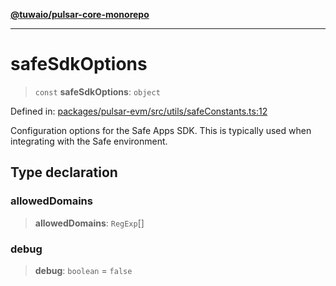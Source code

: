 [**@tuwaio/pulsar-core-monorepo**](../../../README.md)

***

# safeSdkOptions

> `const` **safeSdkOptions**: `object`

Defined in: [packages/pulsar-evm/src/utils/safeConstants.ts:12](https://github.com/TuwaIO/pulsar-core/blob/c240bb5d3e8c1654c70ed6317097503807beff23/packages/pulsar-evm/src/utils/safeConstants.ts#L12)

Configuration options for the Safe Apps SDK.
This is typically used when integrating with the Safe environment.

## Type declaration

### allowedDomains

> **allowedDomains**: `RegExp`[]

### debug

> **debug**: `boolean` = `false`
